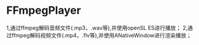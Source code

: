 # FFmpegPlayer
1,通过ffmpeg解码音频文件(.mp3，.wav等),并使用openSL ES进行播放；
2,通过ffmpeg解码视频文件(.mp4，.flv等),并使用ANativeWindow进行渲染播放；
